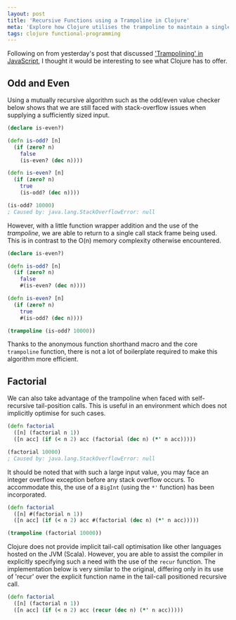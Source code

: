 ```yaml
---
layout: post
title: 'Recursive Functions using a Trampoline in Clojure'
meta: 'Explore how Clojure utilises the trampoline to maintain a single call stack frame for efficient recursion and to avoid stack overflows.'
tags: clojure functional-programming
---
```


Following on from yesterday's post that discussed ['Trampolining' in JavaScript](/posts/recursive-functions-using-a-trampoline-in-javascript/), I thought it would be interesting to see what Clojure has to offer.

<!--more-->

## Odd and Even

Using a mutually recursive algorithm such as the odd/even value checker below shows that we are still faced with stack-overflow issues when supplying a sufficiently sized input.

```clojure
(declare is-even?)

(defn is-odd? [n]
  (if (zero? n)
    false
    (is-even? (dec n))))

(defn is-even? [n]
  (if (zero? n)
    true
    (is-odd? (dec n))))

(is-odd? 10000)
; Caused by: java.lang.StackOverflowError: null
```

However, with a little function wrapper addition and the use of the _trampoline_, we are able to return to a single call stack frame being used.
This is in contrast to the O(n) memory complexity otherwise encountered.

```clojure
(declare is-even?)

(defn is-odd? [n]
  (if (zero? n)
    false
    #(is-even? (dec n))))

(defn is-even? [n]
  (if (zero? n)
    true
    #(is-odd? (dec n))))

(trampoline (is-odd? 10000))
```

Thanks to the anonymous function shorthand macro and the core `trampoline` function, there is not a lot of boilerplate required to make this algorithm more efficient.

## Factorial

We can also take advantage of the trampoline when faced with self-recursive tail-position calls.
This is useful in an environment which does not implicitly optimise for such cases.

```clojure
(defn factorial
  ([n] (factorial n 1))
  ([n acc] (if (< n 2) acc (factorial (dec n) (*' n acc)))))

(factorial 10000)
; Caused by: java.lang.StackOverflowError: null
```

It should be noted that with such a large input value, you may face an integer overflow exception before any stack overflow occurs.
To accommodate this, the use of a `BigInt` (using the `*'` function) has been incorporated.

```clojure
(defn factorial
  ([n] #(factorial n 1))
  ([n acc] (if (< n 2) acc #(factorial (dec n) (*' n acc)))))

(trampoline (factorial 10000))
```

Clojure does not provide implicit tail-call optimisation like other languages hosted on the JVM (Scala).
However, you are able to assist the compiler in explicitly specifying such a need with the use of the `recur` function.
The implementation below is very similar to the original, differing only in its use of 'recur' over the explicit function name in the tail-call positioned recursive call.

```clojure
(defn factorial
  ([n] (factorial n 1))
  ([n acc] (if (< n 2) acc (recur (dec n) (*' n acc)))))
```
